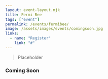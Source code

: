 ```yaml
---
layout: event-layout.njk
title: Fermi Bee
tags: ["event"]
permalink: /events/fermibee/
image: /assets/images/events/comingsoon.jpg
links:
  - name: "Register"
    link: "#"
---
```


> Placeholder


### Coming Soon
